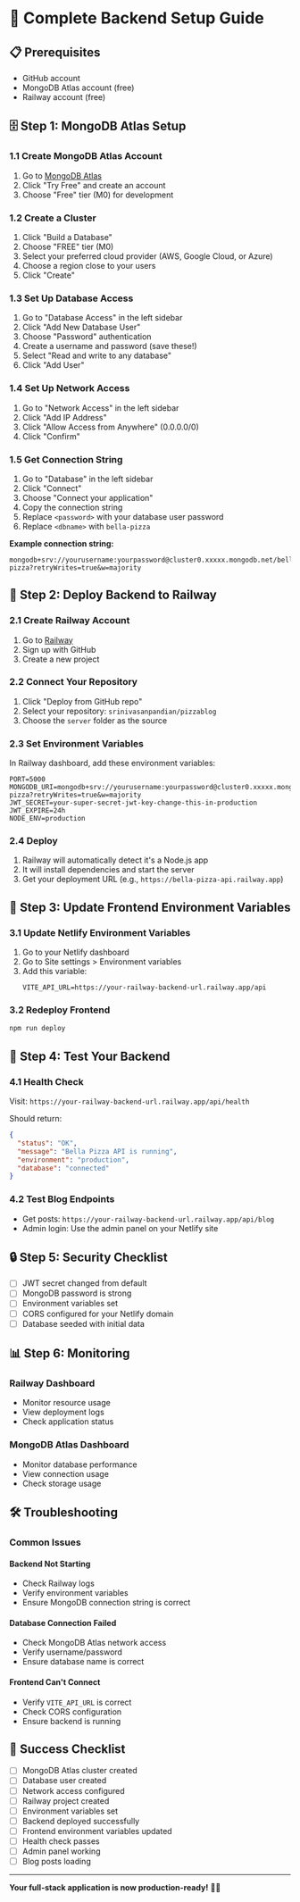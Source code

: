 # 🚀 Complete Backend Setup Guide

## 📋 Prerequisites
- GitHub account
- MongoDB Atlas account (free)
- Railway account (free)

## 🗄️ Step 1: MongoDB Atlas Setup

### 1.1 Create MongoDB Atlas Account
1. Go to [MongoDB Atlas](https://www.mongodb.com/atlas)
2. Click "Try Free" and create an account
3. Choose "Free" tier (M0) for development

### 1.2 Create a Cluster
1. Click "Build a Database"
2. Choose "FREE" tier (M0)
3. Select your preferred cloud provider (AWS, Google Cloud, or Azure)
4. Choose a region close to your users
5. Click "Create"

### 1.3 Set Up Database Access
1. Go to "Database Access" in the left sidebar
2. Click "Add New Database User"
3. Choose "Password" authentication
4. Create a username and password (save these!)
5. Select "Read and write to any database"
6. Click "Add User"

### 1.4 Set Up Network Access
1. Go to "Network Access" in the left sidebar
2. Click "Add IP Address"
3. Click "Allow Access from Anywhere" (0.0.0.0/0)
4. Click "Confirm"

### 1.5 Get Connection String
1. Go to "Database" in the left sidebar
2. Click "Connect"
3. Choose "Connect your application"
4. Copy the connection string
5. Replace `<password>` with your database user password
6. Replace `<dbname>` with `bella-pizza`

**Example connection string:**
```
mongodb+srv://yourusername:yourpassword@cluster0.xxxxx.mongodb.net/bella-pizza?retryWrites=true&w=majority
```

## 🚂 Step 2: Deploy Backend to Railway

### 2.1 Create Railway Account
1. Go to [Railway](https://railway.app/)
2. Sign up with GitHub
3. Create a new project

### 2.2 Connect Your Repository
1. Click "Deploy from GitHub repo"
2. Select your repository: `srinivasanpandian/pizzablog`
3. Choose the `server` folder as the source

### 2.3 Set Environment Variables
In Railway dashboard, add these environment variables:

```
PORT=5000
MONGODB_URI=mongodb+srv://yourusername:yourpassword@cluster0.xxxxx.mongodb.net/bella-pizza?retryWrites=true&w=majority
JWT_SECRET=your-super-secret-jwt-key-change-this-in-production
JWT_EXPIRE=24h
NODE_ENV=production
```

### 2.4 Deploy
1. Railway will automatically detect it's a Node.js app
2. It will install dependencies and start the server
3. Get your deployment URL (e.g., `https://bella-pizza-api.railway.app`)

## 🔧 Step 3: Update Frontend Environment Variables

### 3.1 Update Netlify Environment Variables
1. Go to your Netlify dashboard
2. Go to Site settings > Environment variables
3. Add this variable:
   ```
   VITE_API_URL=https://your-railway-backend-url.railway.app/api
   ```

### 3.2 Redeploy Frontend
```bash
npm run deploy
```

## 🧪 Step 4: Test Your Backend

### 4.1 Health Check
Visit: `https://your-railway-backend-url.railway.app/api/health`

Should return:
```json
{
  "status": "OK",
  "message": "Bella Pizza API is running",
  "environment": "production",
  "database": "connected"
}
```

### 4.2 Test Blog Endpoints
- Get posts: `https://your-railway-backend-url.railway.app/api/blog`
- Admin login: Use the admin panel on your Netlify site

## 🔒 Step 5: Security Checklist

- [ ] JWT secret changed from default
- [ ] MongoDB password is strong
- [ ] Environment variables set
- [ ] CORS configured for your Netlify domain
- [ ] Database seeded with initial data

## 📊 Step 6: Monitoring

### Railway Dashboard
- Monitor resource usage
- View deployment logs
- Check application status

### MongoDB Atlas Dashboard
- Monitor database performance
- View connection usage
- Check storage usage

## 🛠️ Troubleshooting

### Common Issues

#### Backend Not Starting
- Check Railway logs
- Verify environment variables
- Ensure MongoDB connection string is correct

#### Database Connection Failed
- Check MongoDB Atlas network access
- Verify username/password
- Ensure database name is correct

#### Frontend Can't Connect
- Verify `VITE_API_URL` is correct
- Check CORS configuration
- Ensure backend is running

## 🎉 Success Checklist

- [ ] MongoDB Atlas cluster created
- [ ] Database user created
- [ ] Network access configured
- [ ] Railway project created
- [ ] Environment variables set
- [ ] Backend deployed successfully
- [ ] Frontend environment variables updated
- [ ] Health check passes
- [ ] Admin panel working
- [ ] Blog posts loading

---

**Your full-stack application is now production-ready!** 🍕✨ 